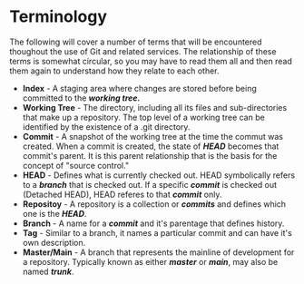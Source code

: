 # Terminology

The following will cover a number of terms that will be encountered thoughout the use of Git and related services. The relationship of these terms is somewhat circular, so you may have to read them all and then read them again to understand how they relate to each other.

- **Index** - A staging area where changes are stored before being committed to the ***working tree.***
- **Working Tree** - The directory, including all its files and sub-directories that make up a repository. The top level of a working tree can be identified by the existence of a .git directory.
- **Commit** - A snapshot of the working tree at the time the commut was created. When a commit is created, the state of ***HEAD*** becomes that commit's parent. It is this parent relationship that is the basis for the concept of "source control."
- **HEAD** - Defines what is currently checked out. HEAD symbolically refers to a ***branch*** that is checked out. If a specific ***commit*** is checked out (Detached HEAD), HEAD referes to that ***commit*** only. 
- **Repositoy** - A repository is a collection or ***commits*** and defines which one is the ***HEAD***.
- **Branch** - A name for a ***commit*** and it's parentage that defines history. 
- **Tag** - Similar to a branch, it names a particular commit and can have it's own description.
- **Master/Main** - A branch that represents the mainline of development for a repository. Typically known as either ***master*** or ***main***, may also be named ***trunk***.
